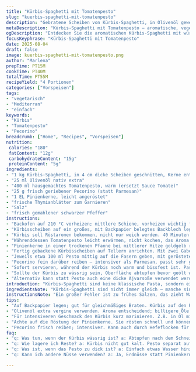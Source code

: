 ```yaml
---
title: "Kürbis-Spaghetti mit Tomatenpesto"
slug: "kuerbis-spaghetti-mit-tomatenpesto"
description: "Gebratene Scheiben von Kürbis-Spaghetti, in Olivenöl gewendet, mit würzigem Tomatenpesto serviert. Parmesan durch Pecorino ersetzt, Pinienkerne ergänzen das Aroma. Wichtig sind die Garzeit und das Ablösen der Fasern – knackig, aber gar muss es sein. Variation mit geröstetem Knoblauch im Pesto und Thymian statt Basilikum. Einfache, schnelle vegetarische Vorspeise mit mediterraner Note."
metaDescription: "Kürbis-Spaghetti mit Tomatenpesto – aromatische, vegetarische Vorspeise, die mit Pecorino und gerösteten Pinienkernen verfeinert wird."
ogDescription: "Entdecken Sie die aromatischen Kürbis-Spaghetti mit würzigem Tomatenpesto und knackigen Pinienkernen – perfekt für einen mediterranen Abend."
focusKeyphrase: "Kürbis-Spaghetti mit Tomatenpesto"
date: 2025-08-04
draft: false
image: kuerbis-spaghetti-mit-tomatenpesto.png
author: "Marlena"
prepTime: PT15M
cookTime: PT40M
totalTime: PT55M
recipeYield: "4 Portionen"
categories: ["Vorspeisen"]
tags:
- "vegetarisch"
- "Mediterran"
- "einfach"
keywords:
- "Kürbis"
- "Tomatenpesto"
- "Pecorino"
breadcrumb: ["Home", "Recipes", "Vorspeisen"]
nutrition: 
 calories: "180"
 fatContent: "12g"
 carbohydrateContent: "15g"
 proteinContent: "5g"
ingredients:
- "1 kg Kürbis-Spaghetti, in 4 cm dicke Scheiben geschnitten, Kerne entfernt"
- "25 ml Olivenöl nativ extra"
- "400 ml hausgemachtes Tomatenpesto, warm (ersetzt Sauce Tomate)"
- "25 g frisch geriebener Pecorino (statt Parmesan)"
- "1 EL Pinienkerne, leicht angeröstet"
- "frische Thymianblätter zum Garnieren"
- "Salz"
- "frisch gemahlener schwarzer Pfeffer"
instructions:
- "Backofen auf 210 °C vorheizen; mittlere Schiene, vorheizen wichtig für knusprige Ränder."
- "Kürbisscheiben auf ein großes, mit Backpapier belegtes Backblech legen. Mit Olivenöl bestreichen, salzen und pfeffern. Nicht zu viel, sonst matschig."
- "Kürbis soll Röstaromen bekommen, nicht nur weich werden. 40 Minuten backen, bis Ränder goldbraun sind und die Fasern sich leicht trennen lassen wenn man mit der Gabel entlangfährt."
- "Währenddessen Tomatenpesto leicht erwärmen, nicht kochen, das Aroma bleibt kräftig. Knoblauch im Pesto ist optional, ich setzte ihn immer ein – mehr Tiefgang."
- "Pinienkerne in einer trockenen Pfanne bei mittlerer Hitze goldgelb rösten, aufpassen, sie verbrennen sehr schnell und werden bitter."
- "Fertig gebackene Kürbisscheiben auf Tellern anrichten. Mit zwei Gabeln die Fasern zur Mitte hin auflockern, als Nest – da hält das Pesto besser."
- "Jeweils etwa 100 ml Pesto mittig auf die Fasern geben, mit gerösteten Pinienkernen und frisch gezupften Thymianblättern bestreuen."
- "Pecorino fein darüber reiben – intensiver als Parmesan, passt sehr gut zum würzigen Pesto und geröstetem Kürbis."
- "Sofort servieren, während der Kürbis noch warm und bissfest ist. Passt auch gut zu gegrilltem Fisch oder kräftigem Käse als Hauptgericht nebenbei."
- "Sollte der Kürbis zu wässrig sein, Oberfläche abtupfen bevor geölt wird, sonst nass und kein Röstaroma."
- "Alternativ kann statt Pesto auch eine dicke Ajvarsoße verwendet werden. Dann Erdnüsse statt Pinienkerne probieren für unerwartete Note."
introduction: "Kürbis-Spaghetti sind keine klassische Pasta, sondern ein Gemüse, das beim Garen seine charakteristische Fäden bildet – eine spannende Textur, die ich erst mit der Zeit richtig schätzen lernte. Wichtig ist das Timing im Ofen, zu kurz roh und fest, zu lang matschig. Dazu ein Tomatenpesto statt der klassischen Sauce, mit gerösteten Pinienkernen für buntere Aromen. Der Ersatz von Parmesan durch kräftigen Pecorino passt viel besser zum rustikalen Geschmack vom Kürbis. Frische Kräuter wie Thymian bringen noch eine unerwartete Würze, manchmal auch Rosmarin, wenn es herbstlich wird. Jeder Bissen knackt leicht, bevor die Fasern sich weich lösen, ein Kontrastspiel – genau mein Ding bei „Gemüse trifft Käse“. Wer es eilig hat, kann den Kürbis auch kurz dünsten, ich sage aber, Röstaromen müssen sein, das macht den Unterschied. Neben kaltem Weißwein hervorragend, und vor allem macht es optisch was her."
ingredientsNote: "Kürbis-Spaghetti sind nicht immer gleich – manche sind härter, andere saftiger. Nach dem Schneiden die Fasern und Kerne entfernen, das geht gut mit einem Teelöffel. Für mehr Geschmack lohnt sich das Marinieren der Scheiben einige Minuten in Öl mit Knoblauch und Thymian vor dem Backen. Oliveöl extra vergine ist Pflicht – billige Öle schmecken sonst bitter. Pecorino selbstraspeln, der abgepackte ist oft trocken oder zu salzig. Pinienkerne werden schnell zu dunkel, bitte beobachten und sofort vom Herd nehmen, so bleiben sie knackig und haben nussiges Aroma. Statt Thymian kann man frischen Oregano oder Estragon nehmen – je nach Vorliebe. Tomatenpesto selbstzubereiten spart Zusatzstoffe, einfach getrocknete Tomaten, Knoblauch, Öl, und ein paar Kräuter im Mixer. Für Veganer den Käse durch Hefeflocken ersetzen, die geben eine ähnliche Würze."
instructionsNote: "Ein großer Fehler ist zu frühes Salzen, das zieht Wasser und der Kürbis wird matschig, besser vor dem Ölen leicht salzen. Backzeit immer nachsehen: Die Ränder sollen braun werden und die Scheibe beim Anfassen oder Anstechen leicht nachgeben, aber noch Form halten. Zum Auflockern der Fasern braucht es Geduld – zwei Gabeln nehmen und leicht ziehen, nicht zu stark reißen, sonst gehen die Fasern zu sehr auseinander und verlieren Struktur. Tomatenpesto nicht zu heiß machen, Aroma verflüchtigt sich sonst. Ich wärme es sanft in einer kleinen Pfanne, sie sehen das Aroma beim Erwärmen am besten entfalten. Pinienkerne rösten kurz vorher, sonst sind sie schnell ölig. Beim Servieren ruhig die Scheiben mit den Fingern greifen, das macht den Aperitif fast spielerisch. Wer das Gericht aufbewahren will, bereitet Pesto frisch zu und erhitzt beim Servieren separat, der Kürbis schmeckt kalt nicht mehr so gut. Eine kräftige Prise Pfeffer zum Schluss macht viel aus."
tips:
- "Auf Backpapier legen; gut für gleichmäßiges Braten. Kürbis auf den Punkt garen. Fasern sollen leicht zu trennen sein. Wenn zu lange, matschig."
- "Olivenöl extra vergine verwenden. Aroma entscheidend; billigere Öle schmecken oft bitter. Vor dem Backen leicht salzen, aber nicht zu viel, verhindert Matsch."
- "Für intensiveren Geschmack den Kürbis kurz marinieren. Z.B. in Öl mit Knoblauch. 10-15 Minuten reichen. Aber nicht übertreiben, Kürbis muss rösten."
- "Achte auf die Röstung der Pinienkerne. Sie rösten schnell und können bitter werden. Goldbraun ist das Ziel. Sofort vom Herd nehmen, bevor zu dunkel."
- "Pecorino frisch reiben; intensiver. Kann auch durch Hefeflocken für die vegane Variante ersetzt werden. Passt gut zum Pesto. Immer frisch zubereiten."
faq:
- "q: Was tun, wenn der Kürbis wässrig ist? a: Abtupfen nach dem Schneiden. Dann erst ölen. Ansonsten kann er matschig werden; nicht gut für Röstaromen."
- "q: Wie lagere ich Reste? a: Kürbis nicht gut kalt. Pesto separat aufbewahren. Aufwärmen, aber nicht zu heiss. Schmeckt frischer mit Pesto."
- "q: Was ist, wenn das Pesto zu dick ist? a: Einfach etwas Wasser hinzugeben. Vermischen. Kann eine gute Lösung sein. Aber vorsichtig, nicht übertreiben."
- "q: Kann ich andere Nüsse verwenden? a: Ja, Erdnüsse statt Pinienkerne probieren. Das gibt eine unerwartete Note. Schmeckt anders, aber interessant."

---
```

